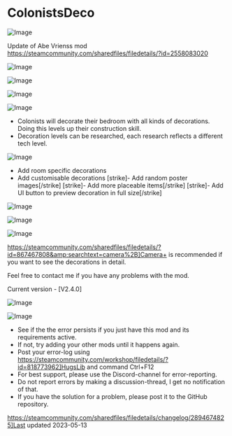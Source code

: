 # ColonistsDeco

![Image](https://i.imgur.com/buuPQel.png)

Update of Abe Vrienss mod
https://steamcommunity.com/sharedfiles/filedetails/?id=2558083020

![Image](https://i.imgur.com/pufA0kM.png)

	
![Image](https://i.imgur.com/Z4GOv8H.png)

![Image](https://i.imgur.com/XNDcVTT.png)



![Image](https://i.imgur.com/28eFc45.png)

- Colonists will decorate their bedroom with all kinds of decorations. Doing this levels up their construction skill.
- Decoration levels can be researched, each research reflects a different tech level.


![Image](https://i.imgur.com/6QOB71B.png)

- Add room specific decorations
- Add customisable decorations
[strike]- Add random poster images[/strike]
[strike]- Add more placeable items[/strike]
[strike]- Add UI button to preview decoration in full size[/strike]


![Image](https://i.imgur.com/D7Ig9n1.png)


![Image](https://i.imgur.com/06Ybo2O.gif)


![Image](https://i.imgur.com/Dbfd3PI.png)

https://steamcommunity.com/sharedfiles/filedetails/?id=867467808&amp;searchtext=camera%2B]Camera+ is recommended if you want to see the decorations in detail.

Feel free to contact me if you have any problems with the mod.

Current version - [V2.4.0]

![Image](https://i.imgur.com/p7Fv1Z6.gif)

	
![Image](https://i.imgur.com/PwoNOj4.png)



-  See if the the error persists if you just have this mod and its requirements active.
-  If not, try adding your other mods until it happens again.
-  Post your error-log using https://steamcommunity.com/workshop/filedetails/?id=818773962]HugsLib and command Ctrl+F12
-  For best support, please use the Discord-channel for error-reporting.
-  Do not report errors by making a discussion-thread, I get no notification of that.
-  If you have the solution for a problem, please post it to the GitHub repository.


https://steamcommunity.com/sharedfiles/filedetails/changelog/2894674825]Last updated 2023-05-13

